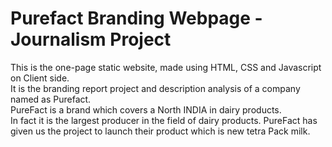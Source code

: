 # Purefact Branding Webpage - Journalism Project


This is the one-page static website, made using HTML, CSS and Javascript on Client side.<br />
It is the branding report project and description analysis of a company named as Purefact.<br />
PureFact is a brand which covers a North INDIA in dairy products. <br />
In fact it is the largest producer in the field of dairy products. PureFact has given us the project to launch their product which is new tetra Pack milk.

